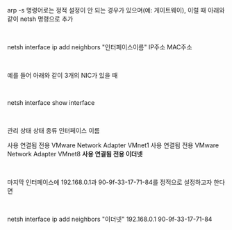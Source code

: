 arp -s 명령어로는 정적 설정이 안 되는 경우가 있으며(예: 게이트웨이), 이럴 때 아래와 같이 netsh 명령으로 추가

&nbsp;

netsh interface ip add neighbors "인터페이스이름" IP주소 MAC주소 

&nbsp;

예를 들어 아래와 같이 3개의 NIC가 있을 때

&nbsp;

netsh interface show interface 

&nbsp;

관리 상태      상태              종류               인터페이스 이름

사용             연결됨            전용               VMware Network Adapter VMnet1
사용             연결됨            전용               VMware Network Adapter VMnet8
**사용             연결됨            전용               이더넷**

&nbsp;

마지막 인터페이스에 192.168.0.1과 90-9f-33-17-71-84를 정적으로 설정하고자 한다면

&nbsp;

netsh interface ip add neighbors "이더넷" 192.168.0.1 90-9f-33-17-71-84

&nbsp;